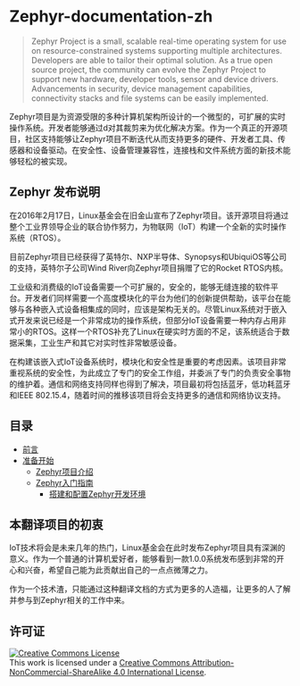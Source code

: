 # Zephyr-documentation-zh

> Zephyr Project is a small, scalable real-time operating system for use on resource-constrained systems supporting multiple architectures.  Developers are able to tailor their optimal solution. As a true open source project, the community can evolve the Zephyr Project to support new hardware, developer tools, sensor and device drivers.  Advancements in security, device management capabilities, connectivity stacks and file systems can be easily implemented.

Zephyr项目是为资源受限的多种计算机架构所设计的一个微型的，可扩展的实时操作系统。开发者能够通过d对其裁剪来为优化解决方案。作为一个真正的开源项目，社区支持能够让Zephyr项目不断迭代从而支持更多的硬件、开发者工具、传感器和设备驱动。在安全性、设备管理兼容性，连接栈和文件系统方面的新技术能够轻松的被实现。

## Zephyr 发布说明

在2016年2月17日，Linux基金会在旧金山宣布了Zephyr项目。该开源项目将通过整个工业界领导企业的联合协作努力，为物联网（IoT）构建一个全新的实时操作系统（RTOS）。

目前Zephyr项目已经获得了英特尔、NXP半导体、Synopsys和UbiquiOS等公司的支持，英特尔子公司Wind River向Zephyr项目捐赠了它的Rocket RTOS内核。

工业级和消费级的IoT设备需要一个可扩展的，安全的，能够无缝连接的软件平台。开发者们同样需要一个高度模块化的平台为他们的创新提供帮助，该平台在能够与各种嵌入式设备相集成的同时，应该是架构无关的。尽管Linux系统对于嵌入式开发来说已经是一个非常成功的操作系统，但部分IoT设备需要一种内存占用非常小的RTOS。这样一个RTOS补充了Linux在硬实时方面的不足，该系统适合于数据采集，工业生产和其它对实时性非常敏感设备。

在构建该嵌入式IoT设备系统时，模块化和安全性是重要的考虑因素。该项目非常重视系统的安全性，为此成立了专门的安全工作组，并委派了专门的负责安全事物的维护着。通信和网络支持同样也得到了解决，项目最初将包括蓝牙，低功耗蓝牙和IEEE 802.15.4，随着时间的推移该项目将会支持更多的通信和网络协议支持。

## 目录

* [前言](README.md)
* [准备开始](getting_started/README.md)
    * [Zephyr项目介绍](getting_started/introduction_to_the_zephyr_project.md)
    * [Zephyr入门指南](getting_started/getting_started_guide/README.md)
        * [搭建和配置Zephyr开发环境](getting_started/getting_started_guide/setting_up_for_zephyr_development.md)

## 本翻译项目的初衷

IoT技术将会是未来几年的热门，Linux基金会在此时发布Zephyr项目具有深渊的意义。作为一个普通的计算机爱好者，能够看到一款1.0.0系统发布感到非常的开心和兴奋，希望自己能为此贡献出自己的一点点微薄之力。

作为一个技术渣，只能通过这种翻译文档的方式为更多的人造福，让更多的人了解并参与到Zephyr相关的工作中来。

## 许可证

<a rel="license" href="http://creativecommons.org/licenses/by-nc-sa/4.0/"><img alt="Creative Commons License" style="border-width:0" src="https://i.creativecommons.org/l/by-nc-sa/4.0/88x31.png" /></a><br />This work is licensed under a <a rel="license" href="http://creativecommons.org/licenses/by-nc-sa/4.0/">Creative Commons Attribution-NonCommercial-ShareAlike 4.0 International License</a>.

